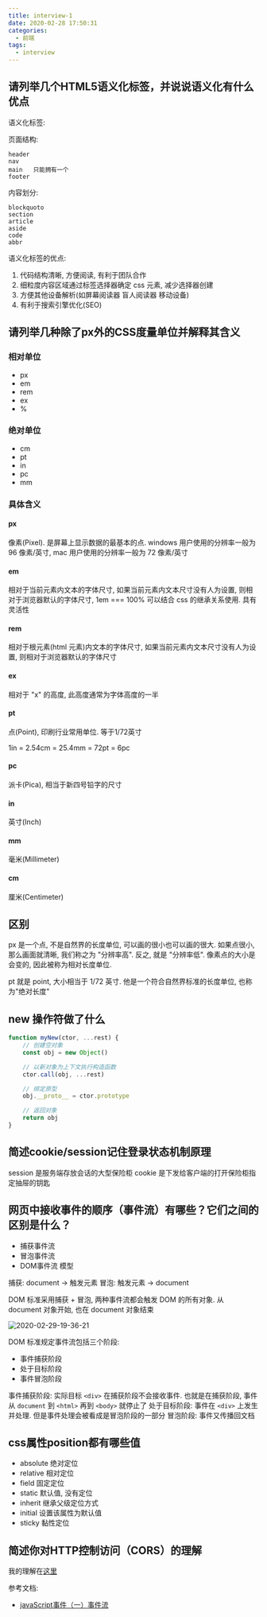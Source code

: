 ```yaml
---
title: interview-1
date: 2020-02-28 17:50:31
categories:
  - 前端
tags:
  - interview
---
```


## 请列举几个HTML5语义化标签，并说说语义化有什么优点

语义化标签:

页面结构:
```log
header
nav
main   只能拥有一个
footer
```

内容划分:
```log
blockquoto
section
article
aside
code
abbr
```

语义化标签的优点:
1. 代码结构清晰, 方便阅读, 有利于团队合作
2. 细粒度内容区域通过标签选择器确定 css 元素, 减少选择器创建
3. 方便其他设备解析(如屏幕阅读器 盲人阅读器 移动设备)
4. 有利于搜索引擎优化(SEO)

## 请列举几种除了px外的CSS度量单位并解释其含义

### 相对单位

- px
- em
- rem
- ex
- %

### 绝对单位

- cm
- pt
- in
- pc
- mm

### 具体含义

#### px

像素(Pixel). 是屏幕上显示数据的最基本的点. windows 用户使用的分辨率一般为 96 像素/英寸, mac 用户使用的分辨率一般为 72 像素/英寸

#### em

相对于当前元素内文本的字体尺寸, 如果当前元素内文本尺寸没有人为设置, 则相对于浏览器默认的字体尺寸, 1em === 100% 可以结合 css 的继承关系使用. 具有灵活性

#### rem

相对于根元素(html 元素)内文本的字体尺寸, 如果当前元素内文本尺寸没有人为设置, 则相对于浏览器默认的字体尺寸

#### ex

相对于 "x" 的高度, 此高度通常为字体高度的一半

#### pt

点(Point), 印刷行业常用单位. 等于1/72英寸

1in = 2.54cm = 25.4mm = 72pt = 6pc

#### pc

派卡(Pica), 相当于新四号铅字的尺寸

#### in

英寸(Inch)

#### mm

毫米(Millimeter)

#### cm

厘米(Centimeter)

## 区别

px 是一个点, 不是自然界的长度单位, 可以画的很小也可以画的很大. 如果点很小, 那么画面就清晰, 我们称之为 "分辨率高". 反之, 就是 "分辨率低". 像素点的大小是会变的, 因此被称为相对长度单位.

pt 就是 point, 大小相当于 1/72 英寸. 他是一个符合自然界标准的长度单位, 也称为"绝对长度"

## new 操作符做了什么

```js
function myNew(ctor, ...rest) {
    // 创建空对象
    const obj = new Object()

    // 以新对象为上下文执行构造函数
    ctor.call(obj, ...rest)

    // 绑定原型
    obj.__proto__ = ctor.prototype

    // 返回对象
    return obj
}
```

## 简述cookie/session记住登录状态机制原理

session 是服务端存放会话的大型保险柜
cookie 是下发给客户端的打开保险柜指定抽屉的钥匙

## 网页中接收事件的顺序（事件流）有哪些？它们之间的区别是什么？

- 捕获事件流
- 冒泡事件流
- DOM事件流 模型

捕获: document -> 触发元素
冒泡: 触发元素 -> document

DOM 标准采用捕获 + 冒泡, 两种事件流都会触发 DOM 的所有对象. 从 document 对象开始, 也在 document 对象结束

![2020-02-29-19-36-21](http://handle-note-img.niubishanshan.top/2020-02-29-19-36-21.png)

DOM 标准规定事件流包括三个阶段:
- 事件捕获阶段
- 处于目标阶段
- 事件冒泡阶段

事件捕获阶段: 实际目标 `<div>` 在捕获阶段不会接收事件. 也就是在捕获阶段, 事件从 `document` 到 `<html>` 再到 `<body>` 就停止了
处于目标阶段: 事件在 `<div>` 上发生并处理. 但是事件处理会被看成是冒泡阶段的一部分
冒泡阶段: 事件又传播回文档

## css属性position都有哪些值

- absolute 绝对定位
- relative 相对定位
- field 固定定位
- static 默认值, 没有定位
- inherit 继承父级定位方式
- initial 设置该属性为默认值
- sticky 黏性定位

## 简述你对HTTP控制访问（CORS）的理解

我的理解在[这里](https://juejin.im/post/5c0a55e76fb9a049ef2665ba)

参考文档:
- [javaScript事件（一）事件流](https://www.cnblogs.com/starof/p/4066381.html)
